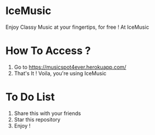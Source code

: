 # IceMusic

Enjoy Classy Music at your fingertips, for free ! At IceMusic

# How To Access ?

1) Go to https://musicspot4ever.herokuapp.com/
2) That's It ! Voila, you're using IceMusic

# To Do List
  1) Share this with your friends
  2) Star this repository
  3) Enjoy !

